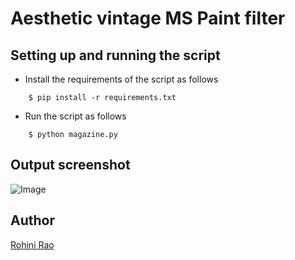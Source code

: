 # <b> Aesthetic vintage MS Paint filter </b>

## Setting up and running the script

- Install the requirements of the script as follows
```
    $ pip install -r requirements.txt

```

- Run the script as follows
```
    $ python magazine.py
```

## Output screenshot

![Image](https://i.imgur.com/GYbiFFD.png)

## Author
[Rohini Rao](https://github.com/RohiniRG)
